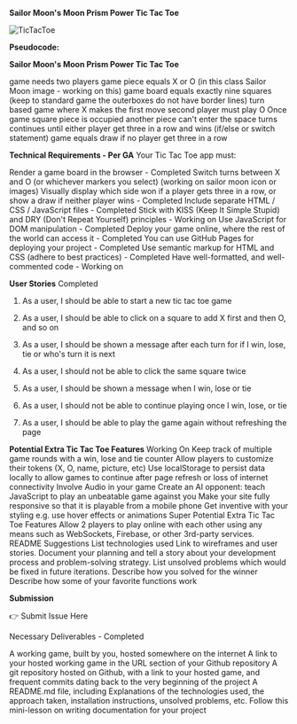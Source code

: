 <strong>Sailor Moon's Moon Prism Power Tic Tac Toe</strong>



![TicTacToe](https://user-images.githubusercontent.com/87440131/143349773-c046328c-28c6-43e4-99e1-0faff7f0ae05.png)

<strong>Pseudocode:</strong>


<strong>Sailor Moon's Moon Prism Power Tic Tac Toe</strong>


game needs two players
game piece equals X or O (in this class Sailor Moon image - working on this)
game board equals exactly nine squares (keep to standard game the outerboxes do not have border lines)
turn based game where X makes the first move
second player must play O
Once game square piece is occupied another piece can't enter the space
turns continues until either player get three in a row and wins (if/else or switch statement)
game equals draw if no player get three in a row

<strong>Technical Requirements - Per GA</strong>
Your Tic Tac Toe app must:

Render a game board in the browser - Completed 
Switch turns between X and O (or whichever markers you select) (working on sailor moon icon or images)
Visually display which side won if a player gets three in a row, or show a draw if neither player wins - Completed
Include separate HTML / CSS / JavaScript files - Completed 
Stick with KISS (Keep It Simple Stupid) and DRY (Don't Repeat Yourself) principles - Working on
Use JavaScript for DOM manipulation - Completed 
Deploy your game online, where the rest of the world can access it - Completed 
You can use GitHub Pages for deploying your project - Completed
Use semantic markup for HTML and CSS (adhere to best practices) - Completed
Have well-formatted, and well-commented code - Working on 

<strong>User Stories</strong> Completed 

1) As a user, I should be able to start a new tic tac toe game 

2) As a user, I should be able to click on a square to add X first and then O, and so on

3) As a user, I should be shown a message after each turn for if I win, lose, tie or who's turn it is next

4) As a user, I should not be able to click the same square twice

5) As a user, I should be shown a message when I win, lose or tie

6) As a user, I should not be able to continue playing once I win, lose, or tie

7) As a user, I should be able to play the game again without refreshing the page

<strong>Potential Extra Tic Tac Toe Features</strong>
Working On 
Keep track of multiple game rounds with a win, lose and tie counter
Allow players to customize their tokens (X, O, name, picture, etc)
Use localStorage to persist data locally to allow games to continue after page refresh or loss of internet connectivity
Involve Audio in your game
Create an AI opponent: teach JavaScript to play an unbeatable game against you
Make your site fully responsive so that it is playable from a mobile phone
Get inventive with your styling e.g. use hover effects or animations
Super Potential Extra Tic Tac Toe Features
Allow 2 players to play online with each other using any means such as WebSockets, Firebase, or other 3rd-party services.
README Suggestions
List technologies used
Link to wireframes and user stories.
Document your planning and tell a story about your development process and problem-solving strategy.
List unsolved problems which would be fixed in future iterations.
Describe how you solved for the winner
Describe how some of your favorite functions work


<strong>Submission</strong>

👉 Submit Issue Here


Necessary Deliverables - Completed 

A working game, built by you, hosted somewhere on the internet
A link to your hosted working game in the URL section of your Github repository
A git repository hosted on Github, with a link to your hosted game, and frequent commits dating back to the very beginning of the project
A README.md file, including
Explanations of the technologies used, the approach taken, installation instructions, unsolved problems, etc.
Follow this mini-lesson on writing documentation for your project
